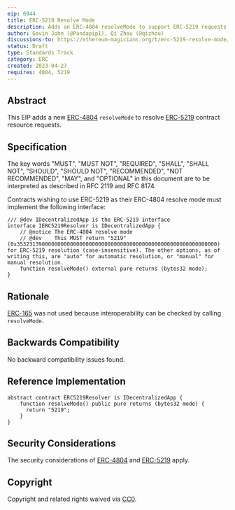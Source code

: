 ```yaml
---
eip: 6944
title: ERC-5219 Resolve Mode
description: Adds an ERC-4804 resolveMode to support ERC-5219 requests
author: Gavin John (@Pandapip1), Qi Zhou (@qizhou)
discussions-to: https://ethereum-magicians.org/t/erc-5219-resolve-mode/14088
status: Draft
type: Standards Track
category: ERC
created: 2023-04-27
requires: 4804, 5219
---
```


## Abstract

This EIP adds a new [ERC-4804](./eip-4804.md) `resolveMode` to resolve [ERC-5219](./eip-5219.md) contract resource requests.

## Specification

The key words "MUST", "MUST NOT", "REQUIRED", "SHALL", "SHALL NOT", "SHOULD", "SHOULD NOT", "RECOMMENDED", "NOT RECOMMENDED", "MAY", and "OPTIONAL" in this document are to be interpreted as described in RFC 2119 and RFC 8174.

Contracts wishing to use ERC-5219 as their ERC-4804 resolve mode must implement the following interface:

```solidity
/// @dev IDecentralizedApp is the ERC-5219 interface
interface IERC5219Resolver is IDecentralizedApp {
    // @notice The ERC-4804 resolve mode
    // @dev    This MUST return "5219" (0x3532313900000000000000000000000000000000000000000000000000000000) for ERC-5219 resolution (case-insensitive). The other options, as of writing this, are "auto" for automatic resolution, or "manual" for manual resolution.
    function resolveMode() external pure returns (bytes32 mode);
}
```

## Rationale

[ERC-165](./eip-165.md) was not used because interoperability can be checked by calling `resolveMode`.

## Backwards Compatibility

No backward compatibility issues found.


## Reference Implementation

```solidity
abstract contract ERC5219Resolver is IDecentralizedApp {
    function resolveMode() public pure returns (bytes32 mode) {
      return "5219";
    }
}
```


## Security Considerations

The security considerations of [ERC-4804](./eip-4804.md#security-considerations) and [ERC-5219](./eip-5219.md#security-considerations) apply.

## Copyright

Copyright and related rights waived via [CC0](../LICENSE.md).
